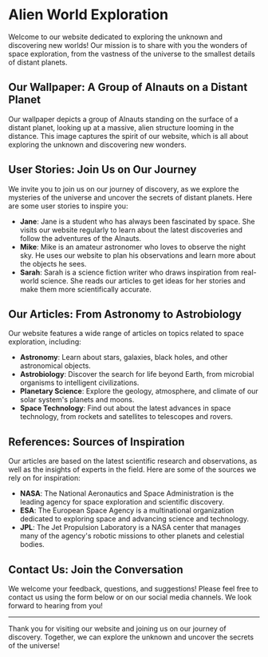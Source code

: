 <!--
Write me content for website with wallpaper which alt text is:

"A group of AInauts standing on the surface of a distant planet, looking up at a massive, alien structure looming in the distance."

The name/title of the page should not be 1:1 copy of the alt text but rather a real content of the website which is using this wallpaper.

- Use markdown format 
- Start with the heading
- The content should look like a real website 
- Include real sections like references, contact, user stories, etc. use things relevant to the page purpose.
- Feel free to use structure like headings, bullets, numbering, blockquotes, paragraphs, horizontal lines, etc.
- You can use formatting like bold or _italic_
- You can include UTF-8 emojis
- Links should be only #hash anchors (and you can refer to the document itself)
- Do not include images
-->

<!--font:Poppins-->

# Alien World Exploration

Welcome to our website dedicated to exploring the unknown and discovering new worlds! Our mission is to share with you the wonders of space exploration, from the vastness of the universe to the smallest details of distant planets.

## Our Wallpaper: A Group of AInauts on a Distant Planet

Our wallpaper depicts a group of AInauts standing on the surface of a distant planet, looking up at a massive, alien structure looming in the distance. This image captures the spirit of our website, which is all about exploring the unknown and discovering new wonders.

## User Stories: Join Us on Our Journey

We invite you to join us on our journey of discovery, as we explore the mysteries of the universe and uncover the secrets of distant planets. Here are some user stories to inspire you:

- **Jane**: Jane is a student who has always been fascinated by space. She visits our website regularly to learn about the latest discoveries and follow the adventures of the AInauts.
- **Mike**: Mike is an amateur astronomer who loves to observe the night sky. He uses our website to plan his observations and learn more about the objects he sees.
- **Sarah**: Sarah is a science fiction writer who draws inspiration from real-world science. She reads our articles to get ideas for her stories and make them more scientifically accurate.

## Our Articles: From Astronomy to Astrobiology

Our website features a wide range of articles on topics related to space exploration, including:

- **Astronomy**: Learn about stars, galaxies, black holes, and other astronomical objects.
- **Astrobiology**: Discover the search for life beyond Earth, from microbial organisms to intelligent civilizations.
- **Planetary Science**: Explore the geology, atmosphere, and climate of our solar system's planets and moons.
- **Space Technology**: Find out about the latest advances in space technology, from rockets and satellites to telescopes and rovers.

## References: Sources of Inspiration

Our articles are based on the latest scientific research and observations, as well as the insights of experts in the field. Here are some of the sources we rely on for inspiration:

- **NASA**: The National Aeronautics and Space Administration is the leading agency for space exploration and scientific discovery.
- **ESA**: The European Space Agency is a multinational organization dedicated to exploring space and advancing science and technology.
- **JPL**: The Jet Propulsion Laboratory is a NASA center that manages many of the agency's robotic missions to other planets and celestial bodies.

## Contact Us: Join the Conversation

We welcome your feedback, questions, and suggestions! Please feel free to contact us using the form below or on our social media channels. We look forward to hearing from you!

---

Thank you for visiting our website and joining us on our journey of discovery. Together, we can explore the unknown and uncover the secrets of the universe!
